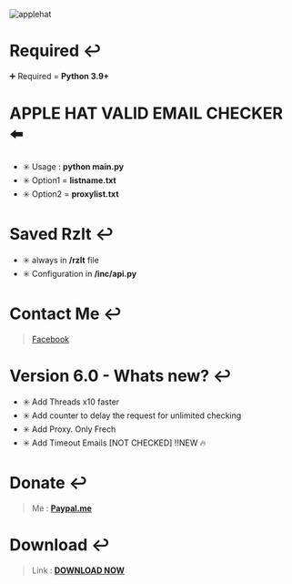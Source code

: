 ![applehat](https://i.imgur.com/sKRqtkQ.png)

# Required :leftwards_arrow_with_hook:	
:heavy_plus_sign:	 Required = **Python 3.9+**
# APPLE HAT VALID EMAIL CHECKER :arrow_left:	
- :eight_spoked_asterisk:		 Usage : **python main.py**
- :eight_spoked_asterisk:		 Option1 = **listname.txt**
- :eight_spoked_asterisk:		 Option2 = **proxylist.txt**
# Saved Rzlt :leftwards_arrow_with_hook:
- :eight_spoked_asterisk:	 always in **/rzlt** file 
- :eight_spoked_asterisk:	 Configuration in **/inc/api.py**
# Contact Me :leftwards_arrow_with_hook:	
> [Facebook](https://facebook.com/name.path)
# Version 6.0 - Whats new? :leftwards_arrow_with_hook:	
- :eight_spoked_asterisk:	 Add Threads x10 faster
- :eight_spoked_asterisk:	 Add counter to delay the request for unlimited checking
- :eight_spoked_asterisk:	 Add Proxy. Only Frech 
- :eight_spoked_asterisk:	 Add Timeout Emails [NOT CHECKED] !!NEW :fire:	 
# Donate :leftwards_arrow_with_hook:	
> Me : **[Paypal.me](https://paypal.me/wecandoittogheter)**
# Download :leftwards_arrow_with_hook:	
> Link : **[DOWNLOAD NOW](https://anonfiles.com/rdZ85dy5u8/AppleHAT_zip)**
